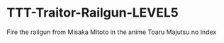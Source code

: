 # TTT-Traitor-Railgun-LEVEL5
Fire the railgun from Misaka Mitoto in the anime Toaru Majutsu no Index
